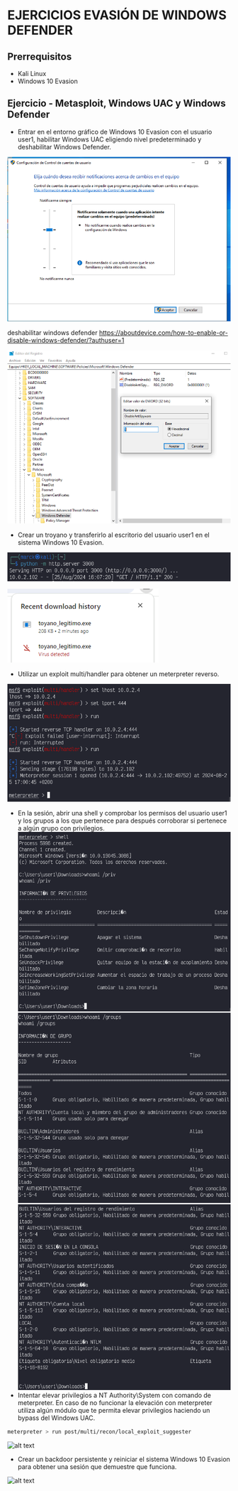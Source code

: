 # EJERCICIOS EVASIÓN DE WINDOWS DEFENDER
## Prerrequisitos
* Kali Linux
* Windows 10 Evasion
## Ejercicio - Metasploit, Windows UAC y Windows Defender
* Entrar en el entorno gráfico de Windows 10 Evasion con el usuario user1, habilitar Windows UAC eligiendo nivel predeterminado y deshabilitar Windows
Defender.

![alt text](image.png)

deshabilitar windows defender https://aboutdevice.com/how-to-enable-or-disable-windows-defender/?authuser=1

![alt text](image-1.png)

* Crear un troyano y transferirlo al escritorio del usuario user1 en el sistema Windows 10 Evasion.

![alt text](image-3.png)

![alt text](image-2.png)
* Utilizar un exploit multi/handler para obtener un meterpreter reverso.

![alt text](image-4.png)
* En la sesión, abrir una shell y comprobar los permisos del usuario user1 y los grupos a los que pertenece para después corroborar si pertenece a algún grupo
con privilegios.
![alt text](image-5.png)
![alt text](image-6.png)
![alt text](image-7.png)
* Intentar elevar privilegios a NT Authority\System con comando de meterpreter. En caso de no funcionar la elevación con meterpreter utiliza algún módulo que
te permita elevar privilegios haciendo un bypass del Windows UAC.

```bash
meterpreter > run post/multi/recon/local_exploit_suggester 
```
![alt text](../Evacion_elinar_log/image-12.png)
* Crear un backdoor persistente y reiniciar el sistema Windows 10 Evasion para obtener una sesión que demuestre que funciona.

![alt text](../ejercicio3/image-9.png)